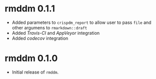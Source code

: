 # rmddm 0.1.1

* Added parameters to `crispdm_report` to allow user to pass `file` and other argumens to `rmarkdown::draft`
* Added *Travis-CI* and *AppVeyor* integration
* Added *codecov* integration

# rmddm 0.1.0

* Initial release of `rmddm`.



